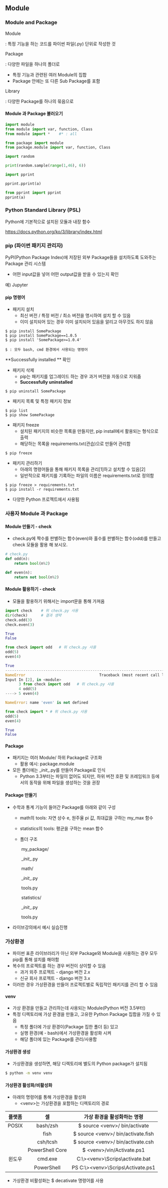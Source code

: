 ## Module



### Module and Package

Module

: 특정 기능을 하는 코드를 파이썬 파일(.py) 단위로 작성한 것



Package

: 다양한 파일을 하나의 폴더로

* 특정 기능과 관련된 여러 Module의 집합
* Package 안에는 또 다른 Sub Package를 포함



Library

: 다양한 Package를 하나의 묶음으로



#### Module 과 Package 불러오기

```python
import module
from module import var, function, Class
from module import *	#* : all

from package import module
from package.module import var, function, Class
```

```python
import random

print(random.sample(range(1,46), 6))
```

```python
import pprint

pprint.pprint(a)

from pprint import pprint
pprint(a)
```



### Python Standard Library (PSL)

Python에 기본적으로 설치된 모듈과 내장 함수

<https://docs.python.org/ko/3/library/index.html>



### pip (파이썬 패키지 관리자)

PyPI(Python Package Index)에 저장된 외부 Package들을 설치하도록 도와주는 Package 관리 시스템

* 어떤 input값을 넣어 어떤 output값을 받을 수 있는지 확인

예) Jupyter



#### pip 명령어

* 패키지 설치
  * 최신 버전 / 특정 버전 / 최소 버전을 명시하여 설치 할 수 있음
  * 이미 설치되어 있는 경우 이미 설치되어 있음을 알리고 아무것도 하지 않음

```
$ pip install SomePackage
$ pip install SomePackage==1.0.5
$ pip install 'SomePackage>=1.0.4'

$ : 모두 bash, cmd 환경에서 사용되는 명령어
```

**Successfully installed ** 확인



* 패키지 삭제
  * pip는 패키지를 업그레이드 하는 경우 과거 버전을 자동으로 지워줌
  * **Successfully uninstalled**

```
$ pip uninstall SomePackage
```



* 패키지 목록 및 특정 패키지 정보

```
$ pip list
$ pip show SomePackage
```



* 패키지 freeze
  * 설치된 패키지의 비슷한 목록을 만들지만, pip install에서 활용되는 형식으로 출력
  * 해당하는 목록을 requirements.txt(관습)으로 만들어 관리함

```
$ pip freeze
```



* 패키지 관리하기
  * 아래의 명령어들을 통해 패키지 목록을 관리[1]하고 설치할 수 있음[2]
  * 일반적으로 패키지를 기록하는 파일의 이름은 requirements.txt로 정의함

```
$ pip freeze > requirements.txt
$ pip install -r requirements.txt
```



* 다양한 Python 프로젝트에서 사용됨



### 사용자 Module 과 Package

#### Module 만들기 - check

* check.py에 짝수를 판별하는 함수(even)와 홀수를 판별하는 함수(odd)를 만들고 check 모듈을 활용 해 보시오.

```python
# check.py
def odd(n):
    return bool(n%2)

def even(n):
    return not bool(n%2)
```



#### Module 활용하기 - check

* 모듈을 활용하기 위해서는 import문을 통해 가져옴

```python
import check	# 위 check.py 사용
dir(check)		# 결과 생략
check.odd(3)
check.even(3)

True
False
```

```python
from check import odd	# 위 check.py 사용
odd(5)
even(4)

True
---------------------------------------------------------------------------
NameError                                 Traceback (most recent call last)
Input In [2], in <module>
      3 from check import odd	# 위 check.py 사용
      4 odd(5)
----> 5 even(4)

NameError: name 'even' is not defined
```

```python
from check import *	# 위 check.py 사용
odd(5)
even(4)

True
False
```



#### Package

* 패키지는 여러 Module/ 하위 Package로 구조화
  * 활용 예시:  package.module
* 모든 폴더에는 \__init__.py를 만들어 Package로 인식
  * Python 3.3부터는 파일이 없어도 되지만, 하위 버전 호환 및 프레임워크 등에서의 동작을 위해 파일을 생성하는 것을 권장



#### Package 만들기

* 수학과 통계 기능이 들어간 Package를 아래와 같이 구성

  * math의 tools: 자연 상수 e, 원주율 pi 값, 최대값을 구하는 my_max 함수

  * statistics의 tools: 평균을 구하는 mean 함수

  * 폴더 구조

    ​	my_package/

    ​			\__init__.py

    ​			math/

    ​					\__init__.py

    ​					tools.py

    ​			statistics/

    ​				\__init__.py

    ​				tools.py

* 라이브강의에서 예시 실습진행



### 가상환경

* 파이썬 표준 라이브러리가 아닌 외부 Package와 Module을 사용하는 경우 모두 pip를 통해 설치를 해야함
* 복수의 프로젝트를 하는 경우 버전이 상이할 수 있음
  * 과거 외주 프로젝트 - django 버전 2.x
  * 신규 회사 프로젝트 - django 버전 3.x
* 이러한 경우 가상환경을 만들어 프로젝트별로 독립적인 패키지를 관리 할 수 있음



#### venv

* 가상 환경을 만들고 관리하는데 사용되는 Module(Python 버전 3.5부터)
* 특정 디렉토리에 가상 환경을 만들고, 고유한 Python Package 집합을 가질 수 있음
  * 특정 폴더에 가상 환경이(Package 집한 폴더 등) 있고
  * 실행 환경(예 - bash)에서 가상환경을 활성화 시켜
  * 해당 폴더에 있는 Package를 관리/사용함



#### 가상환경 생성

* 가상환경을 생성하면, 해당 디렉토리에 별도의 Python package가 설치됨

```bash
$ python -m venv venv
```



#### 가상환경 활성화/비활성화

* 아래의 명령어를 통해 가상환경을 활성화
  * \<venv>는 가상환경을 포함하는 디렉토리의 경로

| 플랫폼 |       셀        |      가상 환경을 활성화하는 명령      |
| :----: | :-------------: | :-----------------------------------: |
| POSIX  |    bash/zsh     |    $ source \<venv>/ bin/activate     |
|        |      fish       |  $ source \<venv>/ bin/activate.fish  |
|        |    csh/tcsh     |  $ source \<venv>/ bin/activate.csh   |
|        | PowerShell Core |      $ \<venv>/vin/Activate.ps1       |
| 윈도우 |     cmd.exe     |  C:\\>\<venv>\\Scrips\\activate.bat   |
|        |   PowerShell    | PS C:\\>\<venv>\\Scrips\\Activate.ps1 |

* 가상환경 비활성화는 $ decativate 명령어를 사용